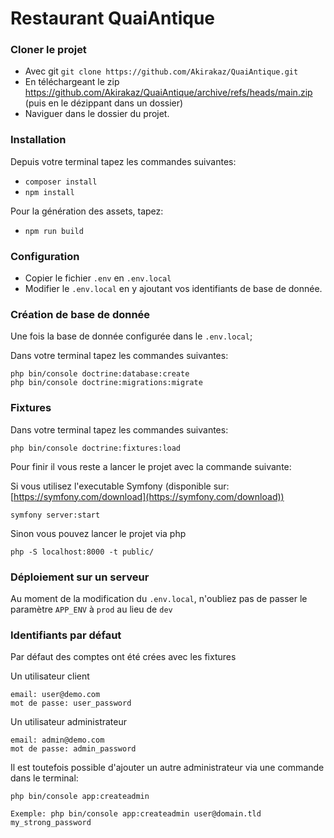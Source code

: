# Restaurant QuaiAntique

### Cloner le projet

- Avec git `git clone https://github.com/Akirakaz/QuaiAntique.git`
- En téléchargeant le zip https://github.com/Akirakaz/QuaiAntique/archive/refs/heads/main.zip (puis en le dézippant dans un dossier)
- Naviguer dans le dossier du projet.

### Installation

Depuis votre terminal tapez les commandes suivantes:

- `composer install`
- `npm install`

Pour la génération des assets, tapez:

- `npm run build`

### Configuration

- Copier le fichier `.env` en `.env.local`
- Modifier le `.env.local` en y ajoutant vos identifiants de base de donnée.

### Création de base de donnée

Une fois la base de donnée configurée dans le `.env.local`;

Dans votre terminal tapez les commandes suivantes:

```
php bin/console doctrine:database:create
php bin/console doctrine:migrations:migrate
```

### Fixtures

Dans votre terminal tapez les commandes suivantes:

```
php bin/console doctrine:fixtures:load
```

Pour finir il vous reste a lancer le projet avec la commande suivante:

Si vous utilisez l'executable Symfony (disponible sur: [https://symfony.com/download](https://symfony.com/download))

```
symfony server:start
```

Sinon vous pouvez lancer le projet via php

```
php -S localhost:8000 -t public/
```

### Déploiement sur un serveur

Au moment de la modification du `.env.local`, n'oubliez pas de passer le paramètre `APP_ENV` à `prod` au lieu de `dev`

### Identifiants par défaut

Par défaut des comptes ont été crées avec les fixtures

Un utilisateur client

```
email: user@demo.com
mot de passe: user_password
```

Un utilisateur administrateur

```
email: admin@demo.com
mot de passe: admin_password
```

Il est toutefois possible d'ajouter un autre administrateur via une commande dans le terminal:

```
php bin/console app:createadmin 

Exemple: php bin/console app:createadmin user@domain.tld my_strong_password 
```